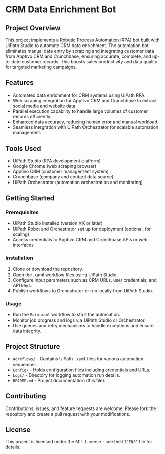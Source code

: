 # CRM Data Enrichment Bot

## Project Overview
This project implements a Robotic Process Automation (RPA) bot built with UiPath Studio to automate CRM data enrichment. The automation bot eliminates manual data entry by scraping and integrating customer data from Apptivo CRM and Crunchbase, ensuring accurate, complete, and up-to-date customer records. This boosts sales productivity and data quality for targeted marketing campaigns.

## Features
- Automated data enrichment for CRM systems using UiPath RPA.
- Web scraping integration for Apptivo CRM and Crunchbase to extract social media and website data.
- Parallel execution capability to handle large volumes of customer records efficiently.
- Enhanced data accuracy, reducing human error and manual workload.
- Seamless integration with UiPath Orchestrator for scalable automation management.

## Tools Used
- UiPath Studio (RPA development platform)
- Google Chrome (web scraping browser)
- Apptivo CRM (customer management system)
- Crunchbase (company and contact data source)
- UiPath Orchestrator (automation orchestration and monitoring)

## Getting Started

### Prerequisites
- UiPath Studio installed (version XX or later)
- UiPath Robot and Orchestrator set up for deployment (optional, for scaling)
- Access credentials to Apptivo CRM and Crunchbase APIs or web interfaces

### Installation
1. Clone or download the repository.
2. Open the .xaml workflow files using UiPath Studio.
3. Configure input parameters such as CRM URLs, user credentials, and API keys.
4. Publish workflows to Orchestrator or run locally from UiPath Studio.

### Usage
- Run the `Main.xaml` workflow to start the automation.
- Monitor job progress and logs via UiPath Studio or Orchestrator.
- Use queues and retry mechanisms to handle exceptions and ensure data integrity.

## Project Structure
- `Workflows/` - Contains UiPath `.xaml` files for various automation sequences.
- `Config/` - Holds configuration files including credentials and URLs.
- `Logs/` - Directory for logging automation run details.
- `README.md` - Project documentation (this file).

## Contributing
Contributions, issues, and feature requests are welcome. Please fork the repository and create a pull request with your modifications.

## License
This project is licensed under the MIT License - see the `LICENSE` file for details.
